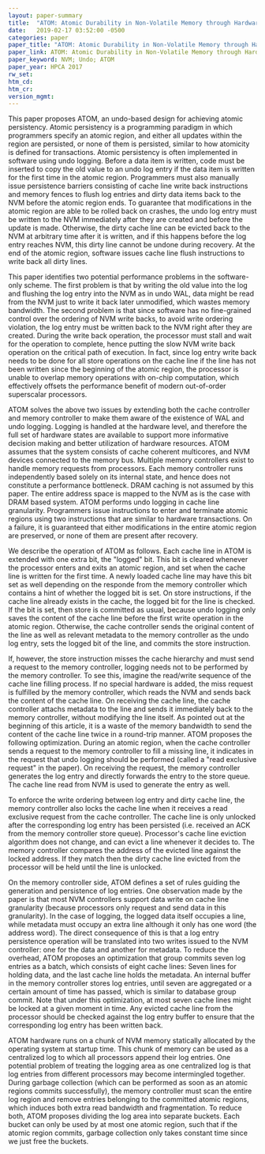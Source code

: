 ```yaml
---
layout: paper-summary
title:  "ATOM: Atomic Durability in Non-Volatile Memory through Hardware Logging"
date:   2019-02-17 03:52:00 -0500
categories: paper
paper_title: "ATOM: Atomic Durability in Non-Volatile Memory through Hardware Logging"
paper_link: ATOM: Atomic Durability in Non-Volatile Memory through Hardware Logging
paper_keyword: NVM; Undo; ATOM
paper_year: HPCA 2017
rw_set: 
htm_cd: 
htm_cr: 
version_mgmt: 
---  
```


This paper proposes ATOM, an undo-based design for achieving atomic persistency. Atomic persistency is a programming paradigm
in which programmers specify an atomic region, and either all updates within the region are persisted, or none of them is 
persisted, similar to how atomicity is defined for transactions. Atomic persistency is often implemented in software using 
undo logging. Before a data item is written, code must be inserted to copy the old value to an undo log entry if the data 
item is written for the first time in the atomic region. Programmers must also manually issue persistence barriers 
consisting of cache line write back instructions and memory fences to flush log entries and dirty data items back to the 
NVM before the atomic region ends. To guarantee that modifications in the atomic region are able to be rolled back on 
crashes, the undo log entry must be written to the NVM immediately after they are created and before the update is made.
Otherwise, the dirty cache line can be evicted back to the NVM at arbitrary time after it is written, and if this happens
before the log entry reaches NVM, this dirty line cannot be undone during recovery. At the end of the atomic region, software
issues cache line flush instructions to write back all dirty lines. 

This paper identifies two potential performance problems in the software-only scheme. The first problem is that by writing 
the old value into the log and flushing the log entry into the NVM as in undo WAL, data might be read from the NVM just to 
write it back later unmodified, which wastes memory bandwidth. The second problem is that since software has no fine-grained
control over the ordering of NVM write backs, to avoid write ordering violation, the log entry must be written back to the 
NVM right after they are created. During the write back operation, the processor must stall and wait for the operation to
complete, hence putting the slow NVM write back operation on the critical path of execution. In fact, since log entry
write back needs to be done for all store operations on the cache line if the line has not been written since the beginning 
of the atomic region, the processor is unable to overlap memory operations with on-chip computation, which effectively
offsets the performance benefit of modern out-of-order superscalar processors.

ATOM solves the above two issues by extending both the cache controller and memory controller to make them aware of the 
existence of WAL and undo logging. Logging is handled at the hardware level, and therefore the full set of hardware states
are available to support more informative decision making and better utilization of hardware resources. ATOM assumes that
the system consists of cache coherent multicores, and NVM devices connected to the memory bus. Multiple memory controllers
exist to handle memory requests from processors. Each memory controller runs independently based solely on its internal
state, and hence does not constitute a performance bottleneck. DRAM caching is not assumed by this paper. The entire 
address space is mapped to the NVM as is the case with DRAM based system. ATOM performs undo logging in cache line 
granularity. Programmers issue instructions to enter and terminate atomic regions using two instructions that are similar
to hardware transactions. On a failure, it is guaranteed that either modifications in the entire atomic region are preserved,
or none of them are present after recovery.

We describe the operation of ATOM as follows. Each cache line in ATOM is extended with one extra bit, the "logged" bit.
This bit is cleared whenever the processor enters and exits an atomic region, and set when the cache line is written
for the first time. A newly loaded cache line may have this bit set as well depending on the responde from the memory
controller which contains a hint of whether the logged bit is set. On store instructions, if the cache line already exists
in the cache, the logged bit for the line is checked. If the bit is set, then store is committed as usual, because undo
logging only saves the content of the cache line before the first write operation in the atomic region. Otherwise, the 
cache controller sends the original content of the line as well as relevant metadata to the memory controller as the undo
log entry, sets the logged bit of the line, and commits the store instruction. 

If, however, the store instruction misses the cache hierarchy and must send a request to the memory controller, logging 
needs not to be performed by the memory controller. To see this, imagine the read/write sequence of the cache line filling 
process. If no special hardware is added, the miss request is fulfilled by the memory controller, which reads the NVM and 
sends back the content of the cache line. On receiving the cache line, the cache controller attachs metadata to the line 
and sends it immediately back to the memory controller, without modifying the line itself. As pointed out at the beginning
of this article, it is a waste of the memory bandwidth to send the content of the cache line twice in a round-trip manner.
ATOM proposes the following optimization. During an atomic region, when the cache controller sends a request to the memory
controller to fill a missing line, it indicates in the request that undo logging should be performed (called a "read 
exclusive request" in the paper). On receiving the request, the memory controller generates the log entry and directly forwards
the entry to the store queue. The cache line read from NVM is used to generate the entry as well. 

To enforce the write ordering between log entry and dirty cache line, the memory controller also locks the cache line
when it receives a read exclusive request from the cache controller. The cache line is only unlocked after the corresponding
log entry has been persisted (i.e. received an ACK from the memory controller store queue). Processor's cache line eviction
algorithm does not change, and can evict a line whenever it decides to. The memory controller compares the address of the 
evicted line against the locked address. If they match then the dirty cache line evicted from the processor will be held
until the line is unlocked. 

On the memory controller side, ATOM defines a set of rules guiding the generation and persistence of log entries. One 
observation made by the paper is that most NVM controllers support data write on cache line granularity (because processors
only request and send data in this granularity). In the case of logging, the logged data itself occupies a line, while 
metadata must occupy an extra line although it only has one word (the address word). The direct consequence of this is 
that a log entry persistence operation will be translated into two writes issued to the NVM controller: one for the data 
and another for metadata. To reduce the overhead, ATOM proposes an optimization that group commits seven log entries as
a batch, which consists of eight cache lines: Seven lines for holding data, and the last cache line holds the metadata.
An internal buffer in the memory controller stores log entries, until seven are aggregated or a certain amount of time
has passed, which is similar to database group commit. Note that under this optimization, at most seven cache lines might
be locked at a given moment in time. Any evicted cache line from the processor should be checked against the log entry
buffer to ensure that the corresponding log entry has been written back.

ATOM hardware runs on a chunk of NVM memory statically allocated by the operating system at startup time. This chunk of 
memory can be used as a centralized log to which all processors append their log entries. One potential problem of treating
the logging area as one centralized log is that log entries from different processors may become intermingled together.
During garbage collection (which can be performed as soon as an atomic regions commits successfully), the memory controller
must scan the entire log region and remove entries belonging to the committed atomic regions, which induces both extra read
bandwidth and fragmentation. To reduce both, ATOM proposes dividing the log area into separate buckets. Each bucket can
only be used by at most one atomic region, such that if the atomic region commits, garbage collection only takes constant 
time since we just free the buckets. 